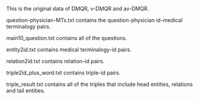 This is the original data of DMQR, v-DMQR and av-DMQR.

question-physician-MTs.txt contains the question-physician id-medical terminalogy pairs.

main10_question.txt contains all of the questions.

entity2id.txt contains medical terminalogy-id pairs.

relation2id.txt contains relation-id pairs.

triple2id_plus_word.txt contains triple-id pairs.

triple_result.txt contains all of the triples that include head entities, relations and tail entities.
